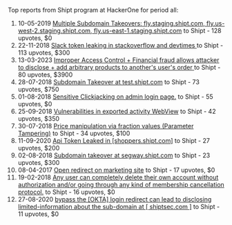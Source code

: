 Top reports from Shipt program at HackerOne for period all:

1. 10-05-2019 [Multiple Subdomain Takeovers: fly.staging.shipt.com, fly.us-west-2.staging.shipt.com, fly.us-east-1.staging.shipt.com](https://hackerone.com/reports/576857) to Shipt - 128 upvotes, $0
2. 22-11-2018 [Slack token leaking in stackoverflow and devtimes ](https://hackerone.com/reports/448849) to Shipt - 113 upvotes, $300
3. 13-03-2023 [Improper Access Control + Financial fraud allows attacker to disclose + add arbitrary products to another's user's order ](https://hackerone.com/reports/1903322) to Shipt - 80 upvotes, $3900
4. 28-07-2018 [Subdomain Takeover at test.shipt.com](https://hackerone.com/reports/387760) to Shipt - 73 upvotes, $750
5. 01-08-2018 [Sensitive Clickjacking on admin login page.](https://hackerone.com/reports/389145) to Shipt - 55 upvotes, $0
6. 25-09-2018 [Vulnerabilities in exported activity WebView](https://hackerone.com/reports/414101) to Shipt - 42 upvotes, $350
7. 30-07-2018 [Price manipulation via fraction values (Parameter Tampering)](https://hackerone.com/reports/388564) to Shipt - 34 upvotes, $100
8. 11-09-2020 [Api Token Leaked in [shoppers.shipt.com]](https://hackerone.com/reports/979333) to Shipt - 27 upvotes, $200
9. 02-08-2018 [Subdomain takeover at segway.shipt.com](https://hackerone.com/reports/389783) to Shipt - 23 upvotes, $300
10. 08-04-2017 [Open redirect on marketing site](https://hackerone.com/reports/219447) to Shipt - 17 upvotes, $0
11. 19-02-2018 [Any user can completely delete their own account without authorization and/or going through any kind of membership cancellation protocol.](https://hackerone.com/reports/317507) to Shipt - 16 upvotes, $0
12. 27-08-2020 [bypass  the [OKTA] login redirect can  lead to disclosing limited-information about the sub-domain at [ shiptsec.com ]](https://hackerone.com/reports/968699) to Shipt - 11 upvotes, $0
